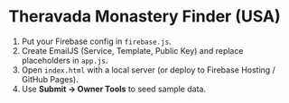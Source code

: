 
# Theravada Monastery Finder (USA)

1) Put your Firebase config in `firebase.js`.
2) Create EmailJS (Service, Template, Public Key) and replace placeholders in `app.js`.
3) Open `index.html` with a local server (or deploy to Firebase Hosting / GitHub Pages).
4) Use **Submit → Owner Tools** to seed sample data.
